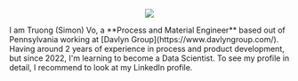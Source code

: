 <p align="center">
  <img src="https://capsule-render.vercel.app/api?text=Hey Everyone!🕹️&animation=fadeIn&type=waving&color=gradient&height=100"/>
</p>
I am Truong (Simon) Vo, a **Process and Material Engineer** based out of Pennsylvania working at [Davlyn Group](https://www.davlyngroup.com/). Having around 2 years of experience in process and product development, but since 2022, I'm learning to become a Data Scientist. To see my profile in detail, I recommend to look at my LinkedIn profile.
